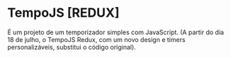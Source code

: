 # TempoJS [REDUX]
É um projeto de um temporizador simples com JavaScript.
(A partir do dia 18 de julho, o TempoJS Redux, com um novo design e timers personalizáveis, substitui o código original). 
